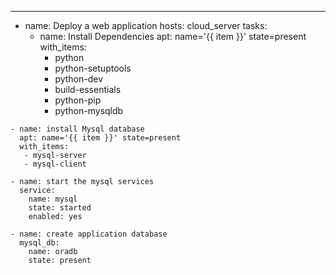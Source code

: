 ---
   - name: Deploy a web application
     hosts: cloud_server
     tasks:
       - name: Install Dependencies
         apt: name='{{ item }}' state=present
         with_items:
          - python
          - python-setuptools
          - python-dev
          - build-essentials
          - python-pip
          - python-mysqldb
            
    - name: install Mysql database
      apt: name='{{ item }}' state=present
      with_items:
       - mysql-server
       - mysql-client

    - name: start the mysql services
      service: 
        name: mysql
        state: started
        enabled: yes

    - name: create application database
      mysql_db:
        name: oradb
        state: present
        
     
